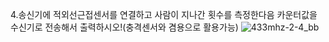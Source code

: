 4.송신기에 적외선근접센서를 연결하고 사람이 지나간 횟수를 측정한다음 카운터값을 수신기로 전송해서 출력하시오!(충격센서와 겸용으로 활용가능)
![433mhz-2-4_bb](https://github.com/user-attachments/assets/be99ac3f-7972-4e3b-b6a4-60d0c5cbbfe8)
